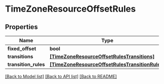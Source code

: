 # TimeZoneResourceOffsetRules

## Properties
Name | Type | Description | Notes
------------ | ------------- | ------------- | -------------
**fixed_offset** | **bool** |  | [optional] 
**transitions** | [**[TimeZoneResourceOffsetRulesTransitions]**](TimeZoneResourceOffsetRulesTransitions.md) |  | [optional] 
**transition_rules** | [**[TimeZoneResourceOffsetRulesTransitionRules]**](TimeZoneResourceOffsetRulesTransitionRules.md) |  | [optional] 

[[Back to Model list]](../README.md#documentation-for-models) [[Back to API list]](../README.md#documentation-for-api-endpoints) [[Back to README]](../README.md)


